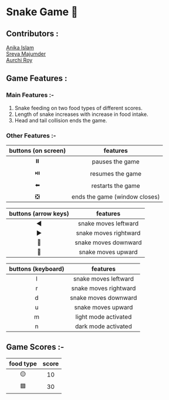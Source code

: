 # Snake Game 🐍

## Contributors : 

[Anika Islam](https://github.com/anikabytes) <br/>
[Sreya Majumder](https://github.com/sreya-majumder) <br/>
[Aurchi Roy]()

## Game Features : 

### Main Features :-
1. Snake feeding on two food types of different scores. <br/>
2. Length of snake increases with increase in food intake. <br/>
3. Head and tail collision ends the game. <br/>

### Other Features :-
| buttons (on screen) | features |
| :-------: |  :-------: | 
|    ⏸️       |      pauses the game      |
|    ⏯️      |      resumes the game      |
|    ⬅️     |      restarts the game      |
|    ❎     |      ends the game (window closes)     |

| buttons (arrow keys) | features |
| :-------: |  :-------: | 
|    ◀️      |      snake moves leftward   |
|    ▶️      |      snake moves rightward      |
|    🔽    |      snake moves downward |
|    🔼   |      snake moves upward     |

| buttons (keyboard) | features |
| :-------: |  :-------: | 
|    l  |      snake moves leftward   |
|    r     |      snake moves rightward      |
|    d   |      snake moves downward |
|    u  |      snake moves upward     |
|    m  |      light mode activated    |
|    n |      dark mode activated    |

## Game Scores :-
| food type | score |
| :-------: |  :-------: | 
|    🟡      |      10     |
|    🟪      |      30     | 

